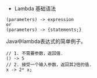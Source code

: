 * Lambda 基础语法

```
(parameters) -> expression
or
(parameters) -> {statements;}
```

Java中lambda表达式的简单例子。

```
// 1. 不需要参数，返回值.
() -> 5
// 2. 接受一个输入参数，返回其2倍的值.
x -> 2* x;
```



